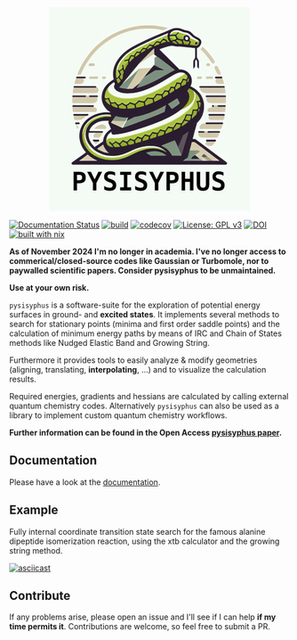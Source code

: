 <p align="center">
    <img src="resources/logo_new_cut_small.png" alt="pysisyphus logo" />
</p>

[![Documentation Status](https://readthedocs.org/projects/pysisyphus/badge/?version=master)](https://pysisyphus.readthedocs.io/en/master/?badge=master)
[![build](https://github.com/eljost/pysisyphus/workflows/Python%20application/badge.svg)](https://github.com/eljost/pysisyphus/actions)
[![codecov](https://codecov.io/gh/eljost/pysisyphus/branch/master/graph/badge.svg)](https://codecov.io/gh/eljost/pysisyphus)
[![License: GPL v3](https://img.shields.io/badge/License-GPLv3-blue.svg)](https://www.gnu.org/licenses/gpl-3.0)
[![DOI](https://zenodo.org/badge/96281078.svg)](https://zenodo.org/badge/latestdoi/96281078)
[![built with nix](https://builtwithnix.org/badge.svg)](https://builtwithnix.org)

**As of November 2024 I'm no longer in academia. I've no longer access to commerical/closed-source codes like Gaussian or Turbomole, nor to paywalled scientific papers. Consider pysisyphus to be unmaintained.**

**Use at your own risk.**

`pysisyphus` is a software-suite for the exploration of potential energy surfaces in ground- 
and **excited states**. It implements several methods to search for stationary points
(minima and first order saddle points) and the calculation of minimum energy paths by means
of IRC and Chain of States methods like Nudged Elastic Band and Growing String.

Furthermore it provides tools to easily analyze & modify geometries (aligning, translating, **interpolating**, ...) and to visualize the calculation results.

Required energies, gradients and hessians are calculated by calling external quantum chemistry codes. Alternatively `pysisyphus` can also be used as a library to implement custom quantum chemistry workflows.

**Further information can be found in the Open Access [pysisyphus paper](https://onlinelibrary.wiley.com/doi/full/10.1002/qua.26390).**

## Documentation

Please have a look at the [documentation](https://pysisyphus.readthedocs.io/en/dev/).

## Example

Fully internal coordinate transition state search for the famous alanine dipeptide isomerization reaction, using the xtb calculator and the growing string method.

[![asciicast](https://asciinema.org/a/300731.svg)](https://asciinema.org/a/300731)


## Contribute

If any problems arise, please open an issue and I'll see if I can help **if my time permits it**. Contributions are welcome, so feel free to submit a PR.
